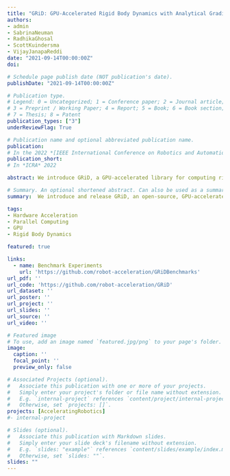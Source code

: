 ```yaml
---
title: "GRiD: GPU-Accelerated Rigid Body Dynamics with Analytical Gradients"
authors:
- admin
- SabrinaNeuman
- RadhikaGhosal
- ScottKuindersma
- VijayJanapaReddi
date: "2021-09-14T00:00:00Z"
doi: 

# Schedule page publish date (NOT publication's date).
publishDate: "2021-09-14T00:00:00Z"

# Publication type.
# Legend: 0 = Uncategorized; 1 = Conference paper; 2 = Journal article;
# 3 = Preprint / Working Paper; 4 = Report; 5 = Book; 6 = Book section;
# 7 = Thesis; 8 = Patent
publication_types: ["3"]
underReviewFlag: True

# Publication name and optional abbreviated publication name.
publication:
# In the 2022 *[IEEE International Conference on Robotics and Automation](http://www.icra2021.org/)*
publication_short:
# In *ICRA* 2022

abstract: We introduce GRiD, a GPU-accelerated library for computing rigid body dynamics with analytical gradients. GRiD was designed to accelerate the nonlinear trajectory optimization subproblem used in state-of-the-art robotic planning, control, and machine learning. Each iteration of nonlinear trajectory optimization requires tens to hundreds of naturally parallel computations of rigid body dynamics and their gradients. GRiD leverages URDF parsing and code generation to deliver optimized dynamics kernels that not only expose GPU-friendly computational patterns, but also take advantage of both fine-grained parallelism within each computation and coarse-grained parallelism between computations. Through this approach, when performing multiple computations of rigid body dynamics algorithms, GRiD provides as much as a 7.6x speedup over a state-of-the-art, multi-threaded CPU implementation, and maintains as much as a 2.6x speedup when accounting for I/O overhead. We release GRiD as an open-source library, so that it can be leveraged by the robotics community to easily and efficiently accelerate rigid body dynamics on the GPU.

# Summary. An optional shortened abstract. Can also be used as a summary for an extended abstract or poster etc.
summary:  We introduce and release GRiD, an open-source, GPU-accelerated library for computing rigid body dynamics with analytical gradients. GRiD was designed to accelerate nonlinear trajectory optimization Through optimized code generation, GRiD provides as much as a 7.6x speedup over a state-of-the-art, multi-threaded CPU implementation and maintains as much as a 2.6x speedup when accounting for I/O overhead.

tags:
- Hardware Acceleration
- Parallel Computing
- GPU
- Rigid Body Dynamics

featured: true

links:
  - name: Benchmark Experiments
    url: 'https://github.com/robot-acceleration/GRiDBenchmarks'
url_pdf: ''
url_code: 'https://github.com/robot-acceleration/GRiD'
url_dataset: ''
url_poster: ''
url_project: ''
url_slides: ''
url_source: ''
url_video: ''

# Featured image
# To use, add an image named `featured.jpg/png` to your page's folder. 
image:
  caption: ''
  focal_point: ''
  preview_only: false

# Associated Projects (optional).
#   Associate this publication with one or more of your projects.
#   Simply enter your project's folder or file name without extension.
#   E.g. `internal-project` references `content/project/internal-project/index.md`.
#   Otherwise, set `projects: []`.
projects: [AcceleratingRobotics]
#- internal-project

# Slides (optional).
#   Associate this publication with Markdown slides.
#   Simply enter your slide deck's filename without extension.
#   E.g. `slides: "example"` references `content/slides/example/index.md`.
#   Otherwise, set `slides: ""`.
slides: ""
---
```


<!-- {{% alert note %}}
Click the *Cite* button above to demo the feature to enable visitors to import publication metadata into their reference management software.
{{% /alert %}}

{{% alert note %}}
Click the *Slides* button above to demo Academic's Markdown slides feature.
{{% /alert %}} -->

<!-- Supplementary notes can be added here, including [code and math](https://sourcethemes.com/academic/docs/writing-markdown-latex/). -->

